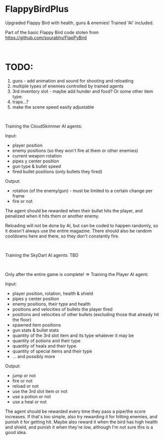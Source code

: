 # FlappyBirdPlus
Upgraded Flappy Bird with health, guns & enemies! Trained 'AI' included.

Part of the basic Flappy Bird code stolen from https://github.com/sourabhv/FlapPyBird


<br/>

# TODO:

1. guns - add animation and sound for shooting and reloading
2. multiple types of enemies controlled by trained agents
3. 3rd inventory slot - maybe add hunder and food? Or some other item type.
4. traps...?
5. make the scene speed easily adjustable

<br/>

Training the CloudSkimmer AI agents:

Input:
 - player position
 - enemy positions (so they won't fire at them or other enemies)
 - current weapon rotation
 - pipes y center position
 - gun type & bullet speed
 - fired bullet positions (only bullets they fired)

Output:
 - rotation (of the enemy/gun) - must be limited to a certain change per frame
 - fire or not

The agent should be rewarded when their bullet hits the player, and penalized when it hits them or another enemy.

Reloading will not be done by AI, but can be coded to happen randomly, so it doesn't always use the entire magazine.
There should also be random cooldowns here and there, so they don't constantly fire.


<br/>

Training the SkyDart AI agents: TBD


<br/>

Only after the entire game is complete! =>
Training the Player AI agent:

Input:
 - player position, rotation, health & shield
 - pipes y center position
 - enemy positions, their type and health
 - positions and velocities of bullets the player fired
 - positions and velocities of other bullets (excluding those that already hit the floor)
 - spawned item positions
 - gun stats & bullet stats
 - quantity of the 3rd slot item and its type whatever it may be
 - quantity of potions and their type
 - quantity of heals and their type
 - quantity of special items and their type
 - ... and possibly more

Output:
 - jump or not
 - fire or not
 - reload or not
 - use the 3rd slot item or not
 - use a potion or not
 - use a heal or not

The agent should be rewarded every time they pass a pipe/the score increases.
If that's too simple, also try rewarding it for hitting enemies, and punish it for getting hit.
Maybe also reward it when the bird has high health and shield, and punish it when they're low, although I'm not sure this is a good idea.
